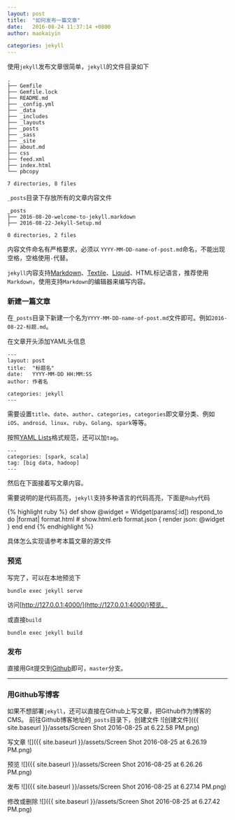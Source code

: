 ```yaml
---
layout: post
title:  "如何发布一篇文章"
date:   2016-08-24 11:37:14 +0800
author: maokaiyin

categories: jekyll
---
```



使用`jekyll`发布文章很简单，`jekyll`的文件目录如下

````
.
├── Gemfile
├── Gemfile.lock
├── README.md
├── _config.yml
├── _data
├── _includes
├── _layouts
├── _posts
├── _sass
├── _site
├── about.md
├── css
├── feed.xml
├── index.html
└── pbcopy

7 directories, 8 files

````

`_posts`目录下存放所有的文章内容文件

````
_posts
├── 2016-08-20-welcome-to-jekyll.markdown
├── 2016-08-22-Jekyll-Setup.md

0 directories, 2 files

````

内容文件命名有严格要求，必须以 `YYYY-MM-DD-name-of-post.md`命名，不能出现空格，空格使用`-`代替。

`jekyll`内容支持[Markdown](https://daringfireball.net/projects/markdown/)、[Textile](https://txstyle.org/)、[Liquid](https://github.com/Shopify/liquid/wiki)、HTML标记语言，推荐使用`Markdown`，使用支持`Markdown`的编辑器来编写内容。

### 新建一篇文章
在`_posts`目录下新建一个名为`YYYY-MM-DD-name-of-post.md`文件即可。例如`2016-08-22-标题.md`。

在文章开头添加YAML头信息

````
---
layout: post
title:  "标题名"
date:   YYYY-MM-DD HH:MM:SS
author: 作者名

categories: jekyll
---
````
需要设置`title`、`date`、`author`、`categories`，`categories`即文章分类、例如`iOS`、`android`、`linux`、`ruby`、`Golang`、`spark`等等。

按照[YAML Lists](https://en.wikipedia.org/wiki/YAML#Lists)格式规范，还可以加`tag`。

````
---
categories: [spark, scala]
tag: [big data, hadoop]
---
````
然后在下面接着写文章内容。

需要说明的是代码高亮，`jekyll`支持多种语言的代码高亮，下面是`Ruby`代码

{% highlight ruby %}
def show
  @widget = Widget(params[:id])
  respond_to do |format|
    format.html # show.html.erb
    format.json { render json: @widget }
  end
end
{% endhighlight %}

具体怎么实现请参考本篇文章的源文件

### 预览
写完了，可以在本地预览下

	bundle exec jekyll serve

访问[http://127.0.0.1:4000/](http://127.0.0.1:4000/)预览。

或直接`build`

	bundle exec jekyll build

### 发布
直接用Git提交到[Github](https://github.com/AriadneThread/ariadnethread.github.io)即可，`master`分支。

---

### 用Github写博客
如果不想部署`jekyll`，还可以直接在Github上写文章，把Github作为博客的CMS。
前往Github博客地址的`_posts`目录下，创建文件
![创建文件]({{ site.baseurl }}/assets/Screen Shot 2016-08-25 at 6.22.58 PM.png)

写文章
![]({{ site.baseurl }}/assets/Screen Shot 2016-08-25 at 6.26.19 PM.png)

预览
![]({{ site.baseurl }}/assets/Screen Shot 2016-08-25 at 6.26.26 PM.png)

发布
![]({{ site.baseurl }}/assets/Screen Shot 2016-08-25 at 6.27.14 PM.png)

修改或删除
![]({{ site.baseurl }}/assets/Screen Shot 2016-08-25 at 6.27.42 PM.png)
